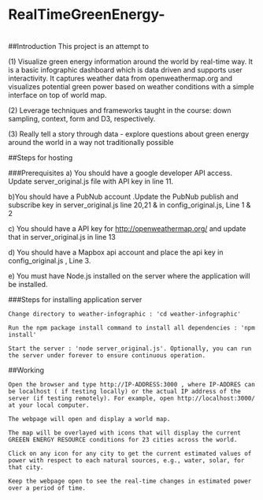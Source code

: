 # RealTimeGreenEnergy-
#

##Introduction This project is an attempt to 

(1) Visualize green energy information around the world by real-time way. It is a basic infographic dashboard which is data driven and supports user interactivity. It captures weather data from openweathermap.org and visualizes potential green power  based on weather conditions with a simple interface on top of world map.

(2) Leverage techniques and frameworks taught in the course: down sampling, context, form and D3, respectively.

(3) Really tell a story through data - explore questions about green energy around the world  in a way not traditionally possible


##Steps for hosting

###Prerequisites a) You should have a google developer API access. Update server_original.js file with API key in line 11.

b)You should have a PubNub account .Update the PubNub publish and subscribe key in server_original.js line 20,21 & in config_original.js, Line 1 & 2

c) You should have a API key for http://openweathermap.org/ and update that in server_original.js in line 13

d) You should have a Mapbox api account and place the api key in config_original.js , Line 3.

e) You must have Node.js installed on the server where the application will be installed.

###Steps for installing application server

    Change directory to weather-infographic : 'cd weather-infographic'

    Run the npm package install command to install all dependencies : 'npm install'

    Start the server : 'node server_original.js'. Optionally, you can run the server under forever to ensure continuous operation.

##Working

    Open the browser and type http://IP-ADDRESS:3000 , where IP-ADDRES can be localhost ( if testing locally) or the actual IP address of the server (if testing remotely). For example, open http://localhost:3000/ at your local computer.

    The webpage will open and display a world map.

    The map will be overlayed with icons that will display the current GREEEN ENERGY RESOURCE conditions for 23 cities across the world.

    Click on any icon for any city to get the current estimated values of power with respect to each natural sources, e.g., water, solar, for that city.

    Keep the webpage open to see the real-time changes in estimated power over a period of time.

